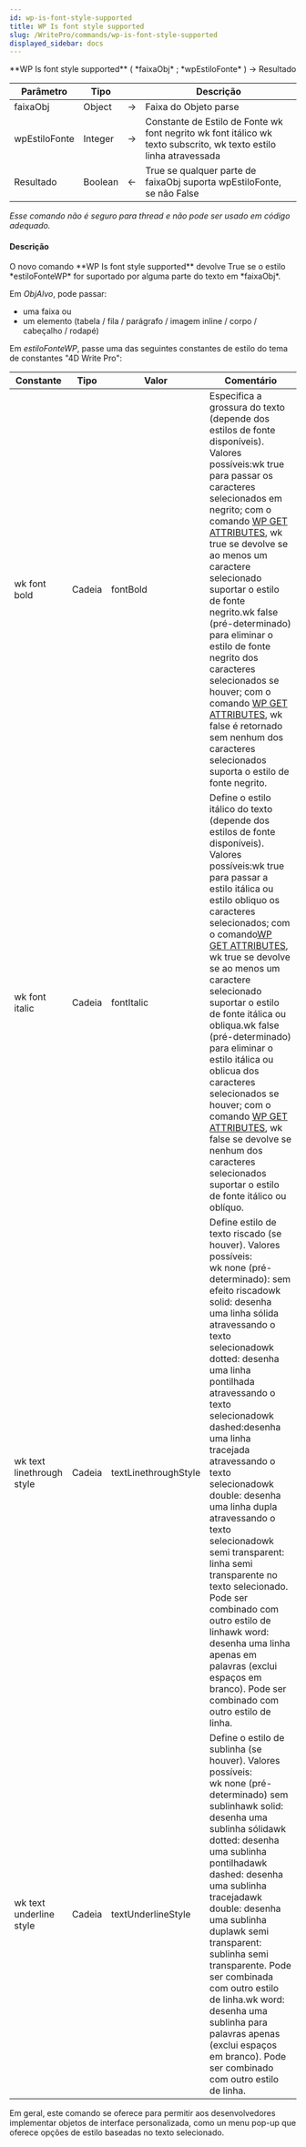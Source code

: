 ```yaml
---
id: wp-is-font-style-supported
title: WP Is font style supported
slug: /WritePro/commands/wp-is-font-style-supported
displayed_sidebar: docs
---
```


<!--REF #_command_.WP Is font style supported.Syntax-->**WP Is font style supported**  ( *faixaObj* ; *wpEstiloFonte* ) -> Resultado<!-- END REF-->
<!--REF #_command_.WP Is font style supported.Params-->
| Parâmetro | Tipo |  | Descrição |
| --- | --- | --- | --- |
| faixaObj | Object | &#8594;  | Faixa do Objeto parse |
| wpEstiloFonte | Integer | &#8594;  | Constante de Estilo de Fonte wk font negrito wk font itálico wk texto subscrito, wk texto estilo linha atravessada |
| Resultado | Boolean | &#8592; | True se qualquer parte de faixaObj suporta wpEstiloFonte, se não False |

<!-- END REF-->

*Esse comando não é seguro para thread e não pode ser usado em código adequado.*


#### Descrição 

<!--REF #_command_.WP Is font style supported.Summary-->O novo comando **WP Is font style supported**  devolve True se o estilo *estiloFonteWP* for suportado por alguma parte do texto em *faixaObj*.<!-- END REF-->

Em *ObjAlvo*, pode passar:

* uma faixa ou
* um elemento (tabela / fila / parágrafo / imagem inline / corpo / cabeçalho / rodapé)

Em *estiloFonteWP*, passe uma das seguintes constantes de estilo do tema de constantes "4D Write Pro":

| Constante                 | Tipo   | Valor                | Comentário                                                                                                                                                                                                                                                                                                                                                                                                                                                                                                                                                                                                                                         |
| ------------------------- | ------ | -------------------- | -------------------------------------------------------------------------------------------------------------------------------------------------------------------------------------------------------------------------------------------------------------------------------------------------------------------------------------------------------------------------------------------------------------------------------------------------------------------------------------------------------------------------------------------------------------------------------------------------------------------------------------------------- |
| wk font bold              | Cadeia | fontBold             | Especifica a grossura do texto (depende dos estilos de fonte disponíveis). Valores possíveis:wk true para passar os caracteres selecionados em negrito; com o comando [WP GET ATTRIBUTES](wp-get-attributes.md), wk true se devolve se ao menos um caractere selecionado suportar o estilo de fonte negrito.wk false (pré-determinado) para eliminar o estilo de fonte negrito dos caracteres selecionados se houver; com o comando [WP GET ATTRIBUTES](wp-get-attributes.md), wk false é retornado sem nenhum dos caracteres selecionados suporta o estilo de fonte negrito.                                                                      |
| wk font italic            | Cadeia | fontItalic           | Define o estilo itálico do texto (depende dos estilos de fonte disponíveis). Valores possíveis:wk true para passar a estilo itálica ou estilo obliquo os caracteres selecionados; com o comando[WP GET ATTRIBUTES](wp-get-attributes.md), wk true se devolve se ao menos um caractere selecionado suportar o estilo de fonte itálica ou obliqua.wk false (pré-determinado) para eliminar o estilo itálica ou oblicua dos caracteres selecionados se houver; com o comando [WP GET ATTRIBUTES](wp-get-attributes.md), wk false se devolve se nenhum dos caracteres selecionados suportar o estilo de fonte itálico ou oblíquo.                      |
| wk text linethrough style | Cadeia | textLinethroughStyle | Define estilo de texto riscado (se houver). Valores possíveis:<br/>wk none (pré-determinado): sem efeito riscadowk solid: desenha uma linha sólida atravessando o texto selecionadowk dotted: desenha uma linha pontilhada atravessando o texto selecionadowk dashed:desenha uma linha tracejada atravessando o texto selecionadowk double: desenha uma linha dupla atravessando o texto selecionadowk semi transparent: linha semi transparente no texto selecionado. Pode ser combinado com outro estilo de linhawk word: desenha uma linha apenas em palavras (exclui espaços em branco). Pode ser combinado com outro estilo de linha. |
| wk text underline style   | Cadeia | textUnderlineStyle   | Define o estilo de sublinha (se houver). Valores possíveis:<br/>wk none (pré-determinado) sem sublinhawk solid: desenha uma sublinha sólidawk dotted: desenha uma sublinha pontilhadawk dashed: desenha uma sublinha tracejadawk double: desenha uma sublinha duplawk semi transparent: sublinha semi transparente. Pode ser combinada com outro estilo de linha.wk word: desenha uma sublinha para palavras apenas (exclui espaços em branco). Pode ser combinado com outro estilo de linha.                                                                                                                                              |

Em geral, este comando se oferece para permitir aos desenvolvedores implementar objetos de interface personalizada, como un menu pop-up que oferece opções de estilo baseadas no texto selecionado.
